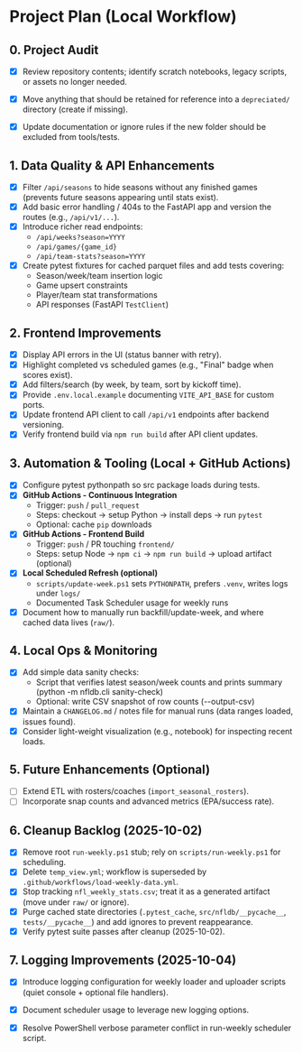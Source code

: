 ﻿# Project Plan (Local Workflow)

## 0. Project Audit

- [x] Review repository contents; identify scratch notebooks, legacy scripts, or assets no longer needed.
- [x] Move anything that should be retained for reference into a `depreciated/` directory (create if missing).
- [x] Update documentation or ignore rules if the new folder should be excluded from tools/tests.


## 1. Data Quality & API Enhancements

- [x] Filter `/api/seasons` to hide seasons without any finished games (prevents future seasons appearing until stats exist).
- [x] Add basic error handling / 404s to the FastAPI app and version the routes (e.g., `/api/v1/...`).
- [x] Introduce richer read endpoints:
  - `/api/weeks?season=YYYY`
  - `/api/games/{game_id}`
  - `/api/team-stats?season=YYYY`
- [x] Create pytest fixtures for cached parquet files and add tests covering:
  - Season/week/team insertion logic
  - Game upsert constraints
  - Player/team stat transformations
  - API responses (FastAPI `TestClient`)

## 2. Frontend Improvements

- [x] Display API errors in the UI (status banner with retry).
- [x] Highlight completed vs scheduled games (e.g., "Final" badge when scores exist).
- [x] Add filters/search (by week, by team, sort by kickoff time).
- [x] Provide `.env.local.example` documenting `VITE_API_BASE` for custom ports.
- [x] Update frontend API client to call `/api/v1` endpoints after backend versioning.
- [x] Verify frontend build via `npm run build` after API client updates.

## 3. Automation & Tooling (Local + GitHub Actions)

- [x] Configure pytest pythonpath so src package loads during tests.
- [x] **GitHub Actions - Continuous Integration**
  - Trigger: `push` / `pull_request`
  - Steps: checkout -> setup Python -> install deps -> run `pytest`
  - Optional: cache `pip` downloads
- [x] **GitHub Actions - Frontend Build**
  - Trigger: `push` / PR touching `frontend/`
  - Steps: setup Node -> `npm ci` -> `npm run build` -> upload artifact (optional)
- [x] **Local Scheduled Refresh (optional)**
  - `scripts/update-week.ps1` sets `PYTHONPATH`, prefers `.venv`, writes logs under `logs/`
  - Documented Task Scheduler usage for weekly runs
- [x] Document how to manually run backfill/update-week, and where cached data lives (`raw/`).

## 4. Local Ops & Monitoring

- [x] Add simple data sanity checks:
  - Script that verifies latest season/week counts and prints summary (python -m nfldb.cli sanity-check)
  - Optional: write CSV snapshot of row counts (--output-csv)
- [x] Maintain a `CHANGELOG.md` / notes file for manual runs (data ranges loaded, issues found).
- [x] Consider light-weight visualization (e.g., notebook) for inspecting recent loads.

## 5. Future Enhancements (Optional)

- [ ] Extend ETL with rosters/coaches (`import_seasonal_rosters`).
- [ ] Incorporate snap counts and advanced metrics (EPA/success rate).

## 6. Cleanup Backlog (2025-10-02)

- [x] Remove root `run-weekly.ps1` stub; rely on `scripts/run-weekly.ps1` for scheduling.
- [x] Delete `temp_view.yml`; workflow is superseded by `.github/workflows/load-weekly-data.yml`.
- [x] Stop tracking `nfl_weekly_stats.csv`; treat it as a generated artifact (move under `raw/` or ignore).
- [x] Purge cached state directories (`.pytest_cache`, `src/nfldb/__pycache__`, `tests/__pycache__`) and add ignores to prevent reappearance.
- [x] Verify pytest suite passes after cleanup (2025-10-02).

## 7. Logging Improvements (2025-10-04)

- [x] Introduce logging configuration for weekly loader and uploader scripts (quiet console + optional file handlers).
- [x] Document scheduler usage to leverage new logging options.


- [x] Resolve PowerShell verbose parameter conflict in run-weekly scheduler script.
